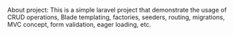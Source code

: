 About project:
This is a simple laravel project that demonstrate the usage of CRUD operations, Blade templating, factories, seeders, routing, migrations, MVC concept, form validation, eager loading, etc.
